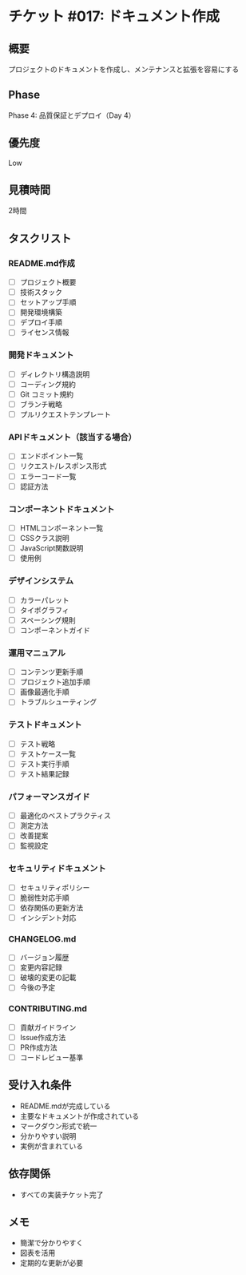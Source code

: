 # チケット #017: ドキュメント作成

## 概要
プロジェクトのドキュメントを作成し、メンテナンスと拡張を容易にする

## Phase
Phase 4: 品質保証とデプロイ（Day 4）

## 優先度
Low

## 見積時間
2時間

## タスクリスト

### README.md作成
- [ ] プロジェクト概要
- [ ] 技術スタック
- [ ] セットアップ手順
- [ ] 開発環境構築
- [ ] デプロイ手順
- [ ] ライセンス情報

### 開発ドキュメント
- [ ] ディレクトリ構造説明
- [ ] コーディング規約
- [ ] Git コミット規約
- [ ] ブランチ戦略
- [ ] プルリクエストテンプレート

### APIドキュメント（該当する場合）
- [ ] エンドポイント一覧
- [ ] リクエスト/レスポンス形式
- [ ] エラーコード一覧
- [ ] 認証方法

### コンポーネントドキュメント
- [ ] HTMLコンポーネント一覧
- [ ] CSSクラス説明
- [ ] JavaScript関数説明
- [ ] 使用例

### デザインシステム
- [ ] カラーパレット
- [ ] タイポグラフィ
- [ ] スペーシング規則
- [ ] コンポーネントガイド

### 運用マニュアル
- [ ] コンテンツ更新手順
- [ ] プロジェクト追加手順
- [ ] 画像最適化手順
- [ ] トラブルシューティング

### テストドキュメント
- [ ] テスト戦略
- [ ] テストケース一覧
- [ ] テスト実行手順
- [ ] テスト結果記録

### パフォーマンスガイド
- [ ] 最適化のベストプラクティス
- [ ] 測定方法
- [ ] 改善提案
- [ ] 監視設定

### セキュリティドキュメント
- [ ] セキュリティポリシー
- [ ] 脆弱性対応手順
- [ ] 依存関係の更新方法
- [ ] インシデント対応

### CHANGELOG.md
- [ ] バージョン履歴
- [ ] 変更内容記録
- [ ] 破壊的変更の記載
- [ ] 今後の予定

### CONTRIBUTING.md
- [ ] 貢献ガイドライン
- [ ] Issue作成方法
- [ ] PR作成方法
- [ ] コードレビュー基準

## 受け入れ条件
- README.mdが完成している
- 主要なドキュメントが作成されている
- マークダウン形式で統一
- 分かりやすい説明
- 実例が含まれている

## 依存関係
- すべての実装チケット完了

## メモ
- 簡潔で分かりやすく
- 図表を活用
- 定期的な更新が必要